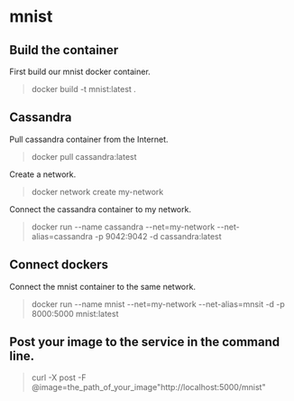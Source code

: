 # mnist

## Build the container
First build our mnist docker container.
>docker build -t mnist:latest .

## Cassandra
Pull cassandra container from the Internet.
>docker pull cassandra:latest

Create a network.
>docker network create my-network

Connect the cassandra container to my network.
>docker run --name cassandra --net=my-network --net-alias=cassandra -p 9042:9042 -d cassandra:latest

## Connect dockers
Connect the mnist container to the same network.
>docker run --name mnist --net=my-network --net-alias=mnsit -d -p 8000:5000 mnist:latest


## Post your image to the service in the command line.
>curl -X post -F @image=the_path_of_your_image"http://localhost:5000/mnist"

